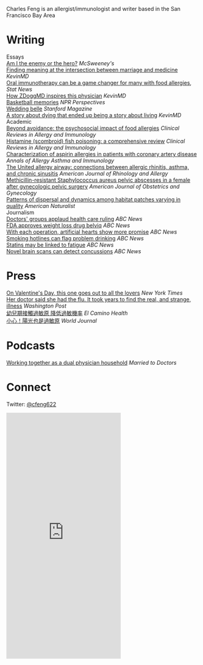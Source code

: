 <p class="about">Charles Feng is an allergist/&#8203;immunologist and writer based in the San Francisco Bay Area</p>

# Writing

<div class="subsection-title">Essays</div>

<div class="article-list">
  <a href="https://www.mcsweeneys.net/articles/am-i-the-enemy-or-the-hero">Am I the enemy or the hero?</a> <i>McSweeney's</i><br/>
  <a href="https://www.kevinmd.com/blog/2020/01/finding-meaning-in-the-intersection-between-marriage-and-medicine.html">Finding meaning at the intersection between marriage and medicine</a> <i>KevinMD</i><br/>
  <a href="https://www.statnews.com/2019/12/11/oral-immunotherapy-game-changer-food-allergies/">Oral immunotherapy can be a game changer for many with food allergies</a>, <i>Stat News</i><br/>
  <a href="https://www.kevinmd.com/blog/2019/11/how-zdoggmd-inspires-this-physician.html">How ZDoggMD inspires this physician</a> <i>KevinMD</i><br/>
  <a href="https://www.kqed.org/perspectives/201601138437/basketball-memories">Basketball memories</a> <i>NPR Perspectives</i><br/>
  <a href="https://stanfordmag.org/contents/wedding-belle">Wedding belle</a> <i>Stanford Magazine</i><br/>
  <a href="https://www.kevinmd.com/blog/2012/12/story-dying-ended-story-living.html">A story about dying that ended up being a story about living</a> <i>KevinMD</i><br/>
</div>

<div class="subsection-title">Academic</div>

<div class="article-list">
  <div class="article"><a href="https://pubmed.ncbi.nlm.nih.gov/30171460/">Beyond avoidance: the psychosocial impact of food allergies</a> <i>Clinical Reviews in Allergy and Immunology</i></div>
  <div class="article"><a href="https://link.springer.com/article/10.1007/s12016-015-8467-x">Histamine (scombroid) fish poisoning: a comprehensive review</a> <i>Clinical Reviews in Allergy and Immunology</i></div>
  <div class="article"><a href="https://www.annallergy.org/article/S1081-1206(12)00938-6/fulltext">Characterization of aspirin allergies in patients with coronary artery disease</a> <i>Annals of Allergy Asthma and Immunology</i></div>
  <div class="article"><a href="https://pubmed.ncbi.nlm.nih.gov/22643942/">The United allergy airway: connections between allergic rhinitis, asthma, and chronic sinusitis</a> <i>American Journal of Rhinology and Allergy</i></div>
  <div class="article"><a href="https://pubmed.ncbi.nlm.nih.gov/21783171/">Methicillin-resistant Staphylococcus aureus pelvic abscesses in a female after gynecologic pelvic surgery</a> <i>American Journal of Obstetrics and Gynecology</i></div>
  <div class="article"><a href="https://pubmed.ncbi.nlm.nih.gov/12970839/">Patterns of dispersal and dynamics among habitat patches varying in quality</a> <i>American Naturalist</i></div>
</div>

<div class="subsection-title">Journalism</div>

<div class="article-list">
  <div class="article"><a href="https://abcnews.go.com/Health/medical-organizations-respond-aca-ruling/story?id=16673570">Doctors' groups applaud health care ruling</a> <i>ABC News</i></div>
  <div class="article"><a href="https://abcnews.go.com/Health/w_DietAndFitnessNews/fda-approves-weight-loss-drug-belviq/story?id=16661629">FDA approves weight loss drug belviq</a> <i>ABC News</i></div>
  <div class="article"><a href="https://abcnews.go.com/Health/artificial-hearts-show-promise/story?id=16656231">With each operation, artificial hearts show more promise</a> <i>ABC News</i></div>
  <div class="article"><a href="https://abcnews.go.com/blogs/health/2012/06/15/smoking-hotlines-can-flag-problem-drinking">Smoking hotlines can flag problem drinking</a> <i>ABC News</i></div>
  <div class="article"><a href="https://abcnews.go.com/Health/statins-linked-fatigue-study/story?id=16543137">Statins may be linked to fatigue</a> <i>ABC News</i></div>
  <div class="article"><a href="https://abcnews.go.com/Health/detecting-concussions-brain-scan/story?id=16520620">Novel brain scans can detect concussions</a> <i>ABC News</i></div>
</div>

# Press

<div class="article-list">
  <div class="article"><a href="https://www.nytimes.com/2020/02/14/us/california-love-stories.html">On Valentine's Day, this one goes out to all the lovers</a> <i>New York Times</i></div>
  <div class="article"><a href="https://www.washingtonpost.com/national/health-science/her-doctor-said-she-had-the-flu-it-took-years-to-find-the-real-and-strange-illness/2018/06/22/6d30a504-5862-11e8-858f-12becb4d6067_story.html">Her doctor said she had the flu. It took years to find the real, and strange, illness</a> <i>Washington Post</i></div>
  <div class="article"><a href="https://www.elcaminohealth.org/services/chinese-health-initiative/conditions-treatments/health-article-experts/exposure-to-allergens-during-childhood-zh">幼兒期接觸過敏原 降低過敏機率</a> <i>El Camino Health</i></div>
  <div class="article"><a href="https://www.worldjournal.com/5814805/article-%E5%B0%8F%E5%BF%83%EF%BC%81%E9%99%BD%E5%85%89%E4%B9%9F%E6%98%AF%E9%81%8E%E6%95%8F%E5%8E%9F/">小心！陽光也是過敏原</a> <i>World Journal</i></div>
</div>

# Podcasts

<div class="article-list">
  <div class="article"><a href="https://marriedtodoctors.com/131-working-together-as-a-dual-physician-household/">Working together as a dual physician household</a> <i>Married to Doctors</i></div>
</div>

# Connect

Twitter: <a href="https://twitter.com/cfeng622">@cfeng622</a>

<iframe src="https://docs.google.com/forms/d/e/1FAIpQLScuZDMRZUFytC_wv_HOmDulgNoO2TWrB54Nz-1peX-0Y0lABA/viewform?embedded=true" width="300" height="645" frameborder="0" marginheight="0" marginwidth="0">Loading…</iframe>
